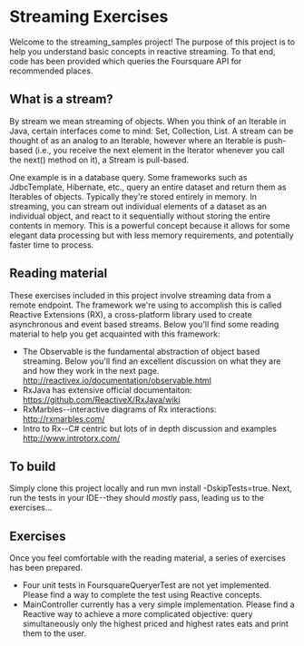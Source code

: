 # Streaming Exercises
Welcome to the streaming_samples project!  The purpose of this project is to help you understand basic concepts in
reactive streaming.  To that end, code has been provided which queries the Foursquare API for recommended places.

## What is a stream?
By stream we mean streaming of objects.  When you think of an Iterable in Java, certain interfaces come to mind: Set, Collection, List.  A stream can be thought of as an analog to an Iterable, however where an Iterable is push-based (i.e., you receive the next element in the Iterator whenever you call the next() method on it), a Stream is pull-based.

One example is in a database query.  Some frameworks such as JdbcTemplate, Hibernate, etc., query an entire dataset and return them as Iterables of objects.  Typically they're stored entirely in memory.  In streaming, you can stream out individual elements of a dataset as an individual object, and react to it sequentially without storing the entire contents in memory.  This is a powerful concept because it allows for some elegant data processing but with less memory requirements, and potentially faster time to process.

## Reading material
These exercises included in this project involve streaming data from a remote endpoint.  The framework we're using to accomplish this is called Reactive Extensions (RX), a cross-platform library used to create asynchronous and event based streams.  Below you'll find some reading material to help you get acquainted with this framework:

* The Observable is the fundamental abstraction of object based streaming.  Below you'll find an excellent discussion on what they are and how they work in the next page.
  http://reactivex.io/documentation/observable.html
* RxJava has extensive official documentaiton:
   https://github.com/ReactiveX/RxJava/wiki
* RxMarbles--interactive diagrams of Rx interactions:
   http://rxmarbles.com/
* Intro to Rx--C# centric but lots of in depth discussion and examples
   http://www.introtorx.com/

## To build
Simply clone this project locally and run mvn install -DskipTests=true.  Next, run the tests in your IDE--they should *mostly* pass, leading us to the exercises...


## Exercises
Once you feel comfortable with the reading material, a series of exercises has been prepared.

* Four unit tests in FoursquareQueryerTest are not yet implemented.  Please find a way to complete the test using
Reactive concepts.
* MainController currently has a very simple implementation.  Please find a Reactive way to achieve a more complicated
objective: query simultaneously only the highest priced and highest rates eats and print them to the user.
